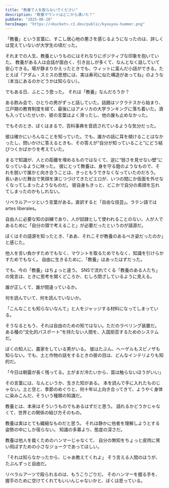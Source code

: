 ```yaml
---
title: "教養で人を殴らないでください"
description: "教養マウントはどこから湧いた？"
pubDate: "2025-06-28"
heroImage: "https://<bucket>.r2.dev/public/kyouyou-hummer.png"
---
```


「教養」という言葉に、すこし居心地の悪さを感じるようになったのは、詳しくは覚えていないが大学生の頃だった。

それまでの人生、教養というものにはそれなりにポジティブな印象を抱いていた。
教養がある人は会話が面白く、引き出しが多くて、なんとなく話していて安心できる。場が静まりかえったときでも、ウィットに富んだ小話ができる。たとえば「アダム・スミスの思想には、実は寿司に似た構造があってね」のような（本当にあるのかどうかは知らない）。

でもある日、ふとこう思った。
それは「教養」なんだろうか？

ある飲み会で、ひとりの男がずっと話していた。話題はソクラテスから始まり、江戸期の教育制度を経て、最後にはアメリカの大学ランキングに落ち着いた。酒も入っていたせいか、彼の言葉はよく滑ったし、他の誰も止めなかった。

でもそのとき、ぼくはまるで、百科事典を音読されているような気分だった。

彼は確かにいろんなことを知っていた。でも、誰かの話に耳を傾けることはなかったし、問いかけに答えるときも、その答えが“自分が知っていること”にどう結びつくかばかりを考えていた。

まるで知識が、人との距離を埋めるものではなくて、逆に“弱さを見せない壁”になっているように映った。
彼にとって教養は、身を守る鎧のようなもので、それを脱いで誰かと向き合うことは、きっともうできなくなっていたのだろう。
長いあいだ舞台で笑顔を演じつづけてきたピエロが、いつの間にか仮面を外せなくなってしまったようなものだ。
彼自身もきっと、どこかで自分の素顔を忘れてしまったのかもしれない。

リベラルアーツという言葉がある。直訳すると「自由な技芸」。ラテン語では artes liberales。

自由人に必要な知の訓練であり、人が奴隷として使われることのない、人が人であるために「自分の頭で考えること」が必要だったというのが語源だ。

ぼくはその語源を知ったとき、「ああ、それこそが教養のあるべき姿だったのか」と感じた。

他人を言い負かすためでもなく、マウントを取るためでもなく、知識を引けらかすためでもなく。
自由に生きるために、「教養」はあったはずだった。

でも、今の「教養」はちょっと違う。
SNSで流れてくる「教養のある人たち」の発言は、ときに思考を開くどころか、むしろ閉ざしているように見える。

誰が正しくて、誰が間違っているか。

何を読んでいて、何を読んでいないか。

「こんなことも知らないなんて」と人をジャッジする材料になってしまっている。

そうなるともう、それは自由のための知ではない。ただのラベリング装置だ。
ある種の“文化的パスポート”を持たない人間を、入国拒否するためのシステムだ。

ぼくの知人に、農家をしている男がいる。
彼はたぶん、ヘーゲルもスピノザも知らない。でも、土と作物の話をするときの彼の目は、どんなインテリよりも知的だ。

「今日は朝露が長く残ってる。土がまだ冷たいから、苗は触らないほうがいい」

その言葉には、なんというか、生きた知がある。
本を読んで手に入れたものじゃない。土と空と、季節のめぐりと、何十年以上向き合ってきて、ようやく身体に染みこんだ、そういう種類の知識だ。

教養とは、本来はそういうものでもあるはずだと思う。
語れるかどうかじゃなくて、世界との関係の結び方そのもの。

教養は実はとても繊細なものだと思う。
それは静かに他者を理解しようとする姿勢の中にしか宿らない。
知識の多寡より、態度の深さだ。

教養は他人を裁くためのハンマーじゃなくて、
自分の無知をちょっと皮肉に笑い飛ばすための小さなジョークであってほしい。

「それは知らなかったから、じゃあ教えてくれよ」
そう言える人間のほうが、たぶんずっと自由だ。

リベラルアーツで殴られるのは、もうこりごりだ。
そのハンマーを握る手を、握手のために空けてくれてもいいんじゃないかと、ぼくは思っている。